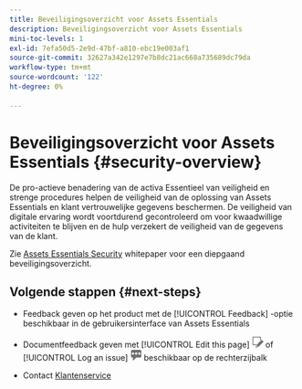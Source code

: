 ```yaml
---
title: Beveiligingsoverzicht voor Assets Essentials
description: Beveiligingsoverzicht voor Assets Essentials
mini-toc-levels: 1
exl-id: 7efa50d5-2e9d-47bf-a810-ebc19e003af1
source-git-commit: 32627a342e1297e7b8dc21ac668a735689dc79da
workflow-type: tm+mt
source-wordcount: '122'
ht-degree: 0%

---
```


# Beveiligingsoverzicht voor Assets Essentials {#security-overview}

De pro-actieve benadering van de activa Essentieel van veiligheid en strenge procedures helpen de veiligheid van de oplossing van Assets Essentials en klant vertrouwelijke gegevens beschermen. De veiligheid van digitale ervaring wordt voortdurend gecontroleerd om voor kwaadwillige activiteiten te blijven en de hulp verzekert de veiligheid van de gegevens van de klant.

Zie [Assets Essentials Security](https://www.adobe.com/content/dam/cc/en/trust-center/ungated/whitepapers/experience-cloud/adobe-experience-manager-assets-essentials-security-overview.pdf) whitepaper voor een diepgaand beveiligingsoverzicht.

## Volgende stappen {#next-steps}

* Feedback geven op het product met de [!UICONTROL Feedback] -optie beschikbaar in de gebruikersinterface van Assets Essentials

* Documentfeedback geven met [!UICONTROL Edit this page] ![de pagina bewerken](assets/do-not-localize/edit-page.png) of [!UICONTROL Log an issue] ![een GitHub-probleem maken](assets/do-not-localize/github-issue.png) beschikbaar op de rechterzijbalk

* Contact [Klantenservice](https://experienceleague.adobe.com/?support-solution=General#support)

